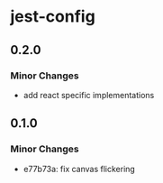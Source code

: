 # jest-config

## 0.2.0

### Minor Changes

- add react specific implementations

## 0.1.0

### Minor Changes

- e77b73a: fix canvas flickering
